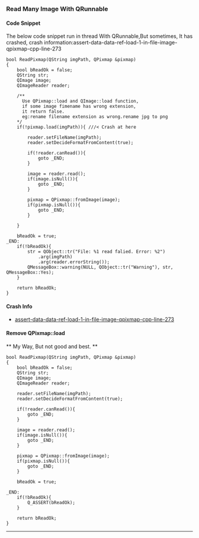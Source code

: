 ### Read Many Image With QRunnable

#### Code Snippet

The below code snippet run in thread With QRunnable,But sometimes, It has crashed, crash information:assert-data-data-ref-load-1-in-file-image-qpixmap-cpp-line-273

```
bool ReadPixmap(QString imgPath, QPixmap &pixmap)
{
    bool bReadOk = false;
    QString str;
    QImage image;
    QImageReader reader;

    /**
      Use QPixmap::load and QImage::load function,
      if some image fimename has wrong extension,
      it return false.
      eg:rename filename extension as wrong.rename jpg to png
    */
    if(!pixmap.load(imgPath)){ ///< Crash at here

        reader.setFileName(imgPath);
        reader.setDecideFormatFromContent(true);

        if(!reader.canRead()){
            goto _END;
        }

        image = reader.read();
        if(image.isNull()){
            goto _END;
        }

        pixmap = QPixmap::fromImage(image);
        if(pixmap.isNull()){
            goto _END;
        }

    }

    bReadOk = true;
_END:
    if(!bReadOk){
        str = QObject::tr("File: %1 read falied. Error: %2")
            .arg(imgPath)
            .arg(reader.errorString());
        QMessageBox::warning(NULL, QObject::tr("Warning"), str, QMessageBox::Yes);
    }

    return bReadOk;
}

```

#### Crash Info

- [assert-data-data-ref-load-1-in-file-image-qpixmap-cpp-line-273](https://forum.qt.io/topic/82745/assert-data-data-ref-load-1-in-file-image-qpixmap-cpp-line-273)


#### Remove QPixmap::load

** My Way, But not good and best. **

```
bool ReadPixmap(QString imgPath, QPixmap &pixmap)
{
    bool bReadOk = false;
    QString str;
    QImage image;
    QImageReader reader;

    reader.setFileName(imgPath);
    reader.setDecideFormatFromContent(true);

    if(!reader.canRead()){
        goto _END;
    }

    image = reader.read();
    if(image.isNull()){
        goto _END;
    }

    pixmap = QPixmap::fromImage(image);
    if(pixmap.isNull()){
        goto _END;
    }

    bReadOk = true;

_END:
    if(!bReadOk){
        Q_ASSERT(bReadOk);
    }

    return bReadOk;
}

```

---

